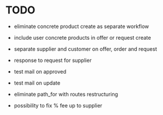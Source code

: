 # TODO

- eliminate concrete product create as separate workflow

- include user concrete products in offer or request create

- separate supplier and customer on offer, order and request

- response to request for supplier

- test mail on approved

- test mail on update

- eliminate path_for with routes restructuring

- possibility to fix % fee up to supplier


